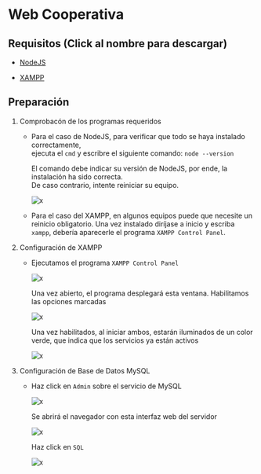# Web Cooperativa
## Requisitos (Click al nombre para descargar)
- [NodeJS](https://nodejs.org/en/download/current)

- [XAMPP](https://www.apachefriends.org/es/index.html)

## Preparación

1. Comprobacón de los programas requeridos
   - Para el caso de NodeJS, para verificar que todo se haya instalado correctamente,  
     ejecuta el `cmd` y escribre el siguiente comando: `node --version`
       
     El comando debe indicar su versión de NodeJS, por ende, la instalación ha sido correcta.  
     De caso contrario, intente reiniciar su equipo.
       
     ![x](https://cdn.discordapp.com/attachments/1222793105183346790/1222793118424760323/image.png?ex=661781d5&is=66050cd5&hm=8aad7ae2e2a66ce10cd11eca2ffd8395bc8df706d2df0631dc9ff62c6c8cd852&)

   - Para el caso del XAMPP, en algunos equipos puede que necesite un reinicio obligatorio.
     Una vez instalado diríjase a inicio y escriba `xampp`, debería aparecerle el programa `XAMPP Control Panel`.
       
2. Configuración de XAMPP
     - Ejecutamos el programa `XAMPP Control Panel`  

       ![x](https://cdn.discordapp.com/attachments/1222793105183346790/1222794701955010570/image.png?ex=6617834f&is=66050e4f&hm=242521244e239e26dccf63c0f4a518a1a8978598ea4aca5094233838290bc1bb&)

       Una vez abierto, el programa desplegará esta ventana. Habilitamos las opciones marcadas

       ![x](https://cdn.discordapp.com/attachments/1222793105183346790/1222795903870566470/image.png?ex=6617846d&is=66050f6d&hm=bfa601a5ff66f7ce69410e664eaececf69d95d5d9409f61052a986cb8a0b7c5e&)

       Una vez habilitados, al iniciar ambos, estarán iluminados de un color verde, que indica que los servicios ya están activos

       ![x](https://cdn.discordapp.com/attachments/1222793105183346790/1222796256154226698/image.png?ex=661784c1&is=66050fc1&hm=e5cd562cba6ec34368c3bd9c3e2caa283c9c82c7418cdc3eb96e03c1a776c403&)

3. Configuración de Base de Datos MySQL
   - Haz click en `Admin` sobre el servicio de MySQL
      
     ![x](https://cdn.discordapp.com/attachments/1222793105183346790/1222798564510662677/image.png?ex=661786e8&is=660511e8&hm=42564b8d31902529caf8919ef81c762e97e425419f9727f93acba0b388d12671&)

     Se abrirá el navegador con esta interfaz web del servidor

     ![x](https://cdn.discordapp.com/attachments/1222793105183346790/1222799466340548618/image.png?ex=661787bf&is=660512bf&hm=38b92a5bfe880f3c70bc1eab012c52904769b79fe9eba32d3c016b37871e6dbb&)

     Haz click en `SQL`

     ![x](https://cdn.discordapp.com/attachments/1222793105183346790/1222799624969130014/image.png?ex=661787e5&is=660512e5&hm=3909ad440c3be9e39824cfd4587a32a363c442cb01c8b5d9d75220374eb0c77c&)
   

